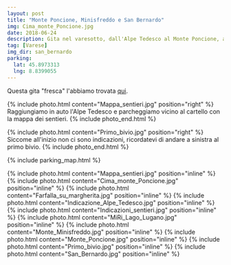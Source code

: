 ```yaml
---
layout: post
title: "Monte Poncione, Minisfreddo e San Bernardo"
img: Cima_monte_Poncione.jpg
date: 2018-06-24
description: Gita nel varesotto, dall'Alpe Tedesco al Monte Poncione, al Minisfreddo e infine al San Bernardo
tag: [Varese]
img_dir: san_bernardo
parking:
  lat: 45.8973313
  lng: 8.8399055
---
```


Questa gita "fresca" l'abbiamo trovata [qui](https://giteinlombardia.it/escursione-monte-san-bernardo/).

{% include photo.html content="Mappa_sentieri.jpg" position="right" %}
Raggiungiamo in auto l'Alpe Tedesco e parcheggiamo vicino al cartello con la mappa dei sentieri.
{% include photo_end.html %}

{% include photo.html content="Primo_bivio.jpg" position="right" %}
Siccome all'inizio non ci sono indicazioni, ricordatevi di andare a sinistra al primo bivio.
{% include photo_end.html %}

{% include parking_map.html %}

<div>
{% include photo.html content="Mappa_sentieri.jpg" position="inline" %}
{% include photo.html content="Cima_monte_Poncione.jpg" position="inline" %}
{% include photo.html content="Farfalla_su_margherita.jpg" position="inline" %}
{% include photo.html content="Indicazione_Alpe_Tedesco.jpg" position="inline" %}
{% include photo.html content="Indicazioni_sentieri.jpg" position="inline" %}
{% include photo.html content="MiRi_Lago_Lugano.jpg" position="inline" %}
{% include photo.html content="Monte_Minisfreddo.jpg" position="inline" %}
{% include photo.html content="Monte_Poncione.jpg" position="inline" %}
{% include photo.html content="Primo_bivio.jpg" position="inline" %}
{% include photo.html content="San_Bernardo.jpg" position="inline" %}
</div>
